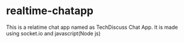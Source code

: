 # realtime-chatapp
This is a relatime chat app named as TechDiscuss Chat App.
It is made using socket.io and javascript(Node js)
